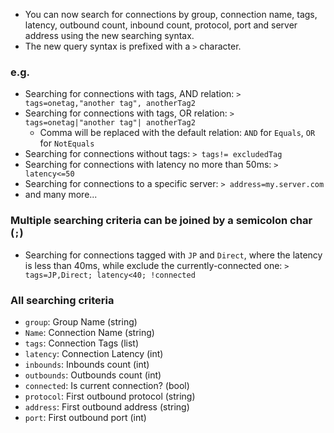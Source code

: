 - You can now search for connections by group, connection name, tags, latency, outbound count, inbound count, protocol, port and server address using the new searching syntax.
- The new query syntax is prefixed with a `>` character.

### e.g.
  - Searching for connections with tags, AND relation: `> tags=onetag,"another tag", anotherTag2`
  - Searching for connections with tags, OR relation: `> tags=onetag|"another tag"| anotherTag2`
    - Comma will be replaced with the default relation: `AND` for `Equals`, `OR` for `NotEquals`
  - Searching for connections without tags: `> tags!= excludedTag`
  - Searching for connections with latency no more than 50ms: `> latency<=50`
  - Searching for connections to a specific server: `> address=my.server.com`
  - and many more...
  
### Multiple searching criteria can be joined by a semicolon char (`;`)
  - Searching for connections tagged with `JP` and `Direct`, where the latency is less than 40ms, while exclude the currently-connected one: `> tags=JP,Direct; latency<40; !connected`
  
### All searching criteria
- `group`: Group Name (string)
- `Name`: Connection Name (string)
- `tags`: Connection Tags (list<string>)
- `latency`: Connection Latency (int)
- `inbounds`: Inbounds count (int)
- `outbounds`: Outbounds count (int)
- `connected`: Is current connection? (bool)
- `protocol`: First outbound protocol (string)
- `address`: First outbound address (string)
- `port`: First outbound port (int)
